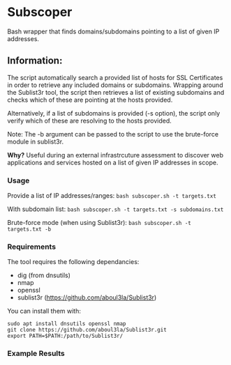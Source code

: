 # Subscoper
Bash wrapper that finds domains/subdomains pointing to a list of given IP addresses.

Information:
---------------
The script automatically search a provided list of hosts for SSL Certificates in order to retrieve any included domains or subdomains.
Wrapping around the Sublist3r tool, the script then retrieves a list of existing subdomains and checks which of these are pointing at the hosts provided.   
  
Alternatively, if a list of subdomains is provided (-s option), the script only verify which of these are resolving to the hosts provided.  
  
Note: The -b argument can be passed to the script to use the brute-force module in sublist3r.

**Why?** Useful during an external infrastrcuture assessment to discover web applications and services hosted on a list of given IP addresses in scope.  

### Usage
Provide a list of IP addresses/ranges:
`bash subscoper.sh -t targets.txt`

With subdomain list:
`bash subscoper.sh -t targets.txt -s subdomains.txt`

Brute-force mode (when using Sublist3r):
`bash subscoper.sh -t targets.txt -b`

### Requirements
The tool requires the following dependancies:
- dig (from dnsutils)
- nmap
- openssl
- sublist3r (https://github.com/aboul3la/Sublist3r)

You can install them with:
```
sudo apt install dnsutils openssl nmap
git clone https://github.com/aboul3la/Sublist3r.git
export PATH=$PATH:/path/to/Sublist3r/
```

### Example Results



